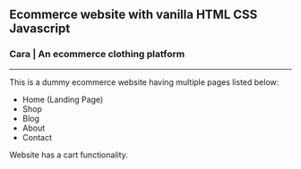 ## Ecommerce website with vanilla HTML CSS Javascript
### Cara | An ecommerce clothing platform
***
This is a dummy ecommerce website having multiple pages listed below:
* Home (Landing Page)
* Shop
* Blog
* About
* Contact

Website has a cart functionality.